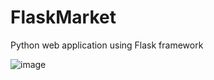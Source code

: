 # FlaskMarket

Python web application using Flask framework

![image](https://user-images.githubusercontent.com/50564780/147642825-cf3166b6-13a7-4534-959a-dc2670de6e5e.png)

